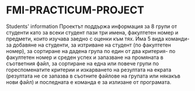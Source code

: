 # FMI-PRACTICUM-PROJECT
Students' information
Проектът поддържа информация за 8 групи от студенти като за всеки студент пази три имена, факултетен номер и предмети, които изучава заедно с оценки към тях.
Има 5 вида команди- за добавяне на студенти, за изтриване на студент (по факултетен номер), за сортиране на дадена група по един от два критерия- по факултетен номер и среден успех и запазване на промяната в съответния файл, за сортиране на една или повече групи по гореспоменатите критерии и изкарването на резултата на екрата (резултата не се запазва в съотните файлове на групата или някакъв нови файл) и последната е команда е за излизане от програмата.
